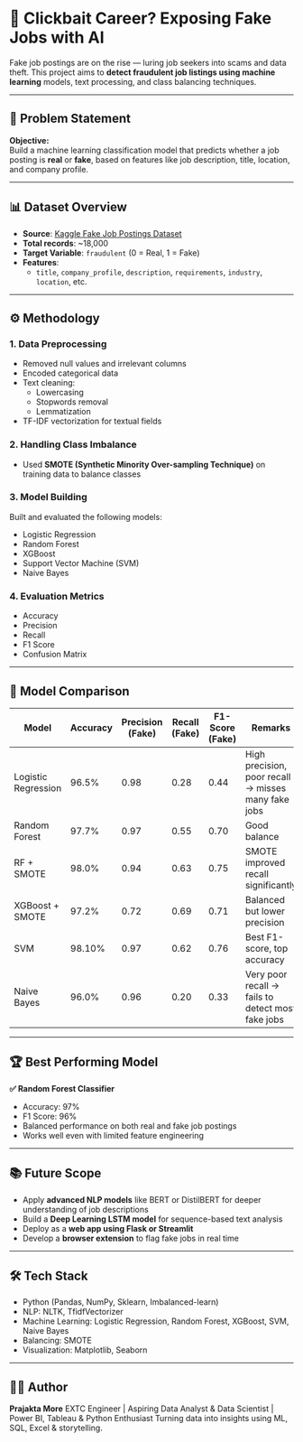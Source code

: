 # 🎯 Clickbait Career? Exposing Fake Jobs with AI

Fake job postings are on the rise — luring job seekers into scams and data theft. This project aims to **detect fraudulent job listings using machine learning** models, text processing, and class balancing techniques.

---

## 📌 Problem Statement

**Objective:**  
Build a machine learning classification model that predicts whether a job posting is **real** or **fake**, based on features like job description, title, location, and company profile.

---

## 📊 Dataset Overview

- **Source**: [Kaggle Fake Job Postings Dataset](https://www.kaggle.com/shivamb/real-or-fake-fake-jobposting-prediction)
- **Total records**: ~18,000
- **Target Variable**: `fraudulent` (0 = Real, 1 = Fake)
- **Features**:
  - `title`, `company_profile`, `description`, `requirements`, `industry`, `location`, etc.

---

## ⚙️ Methodology

### 1. Data Preprocessing
- Removed null values and irrelevant columns
- Encoded categorical data
- Text cleaning:
  - Lowercasing
  - Stopwords removal
  - Lemmatization
- TF-IDF vectorization for textual fields

### 2. Handling Class Imbalance
- Used **SMOTE (Synthetic Minority Over-sampling Technique)** on training data to balance classes

### 3. Model Building
Built and evaluated the following models:
- Logistic Regression
- Random Forest
- XGBoost
- Support Vector Machine (SVM)
- Naive Bayes

### 4. Evaluation Metrics
- Accuracy
- Precision
- Recall
- F1 Score
- Confusion Matrix

---

## 🧠 Model Comparison
| Model               | Accuracy | Precision<br>(Fake) | Recall<br>(Fake) | F1-Score<br>(Fake) | Remarks                                               |
|---------------------|----------|---------------------|------------------|--------------------|-------------------------------------------------------|
| Logistic Regression | 96.5%    | 0.98                | 0.28             | 0.44               | High precision, poor recall → misses many fake jobs   |
| Random Forest       | 97.7%    | 0.97                | 0.55             | 0.70               | Good balance                                          |
| RF + SMOTE          | 98.0%    | 0.94                | 0.63             | 0.75               | SMOTE improved recall significantly                   |
| XGBoost + SMOTE     | 97.2%    | 0.72                | 0.69             | 0.71               | Balanced but lower precision                          |
| SVM                 | 98.10%   | 0.97                | 0.62             | 0.76               | Best F1-score, top accuracy                           |
| Naive Bayes         | 96.0%    | 0.96                | 0.20             | 0.33               | Very poor recall → fails to detect most fake jobs     |

---

## 🏆 Best Performing Model

**✅ Random Forest Classifier**
- Accuracy: 97%
- F1 Score: 96%
- Balanced performance on both real and fake job postings
- Works well even with limited feature engineering

---

## 📚 Future Scope

- Apply **advanced NLP models** like BERT or DistilBERT for deeper understanding of job descriptions
- Build a **Deep Learning LSTM model** for sequence-based text analysis
- Deploy as a **web app using Flask or Streamlit**
- Develop a **browser extension** to flag fake jobs in real time

---

## 🛠️ Tech Stack

- Python (Pandas, NumPy, Sklearn, Imbalanced-learn)
- NLP: NLTK, TfidfVectorizer
- Machine Learning: Logistic Regression, Random Forest, XGBoost, SVM, Naive Bayes
- Balancing: SMOTE
- Visualization: Matplotlib, Seaborn

---

## 👩‍💻 Author
**Prajakta More**
EXTC Engineer | Aspiring Data Analyst & Data Scientist |
Power BI, Tableau & Python Enthusiast
Turning data into insights using ML, SQL, Excel & storytelling.



